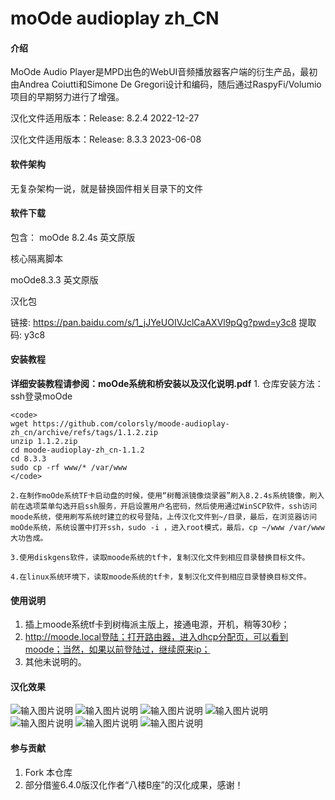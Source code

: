 # moOde audioplay zh_CN

#### 介绍
MoOde Audio Player是MPD出色的WebUI音频播放器客户端的衍生产品，最初由Andrea Coiutti和Simone De Gregori设计和编码，随后通过RaspyFi/Volumio项目的早期努力进行了增强。

汉化文件适用版本：Release: 8.2.4 2022-12-27

汉化文件适用版本：Release: 8.3.3 2023-06-08

#### 软件架构
无复杂架构一说，就是替换固件相关目录下的文件

#### 软件下载

包含：
moOde 8.2.4s 英文原版

核心隔离脚本

moOde8.3.3 英文原版

汉化包

链接: https://pan.baidu.com/s/1_jJYeUOIVJclCaAXVl9pQg?pwd=y3c8 提取码: y3c8

#### 安装教程

 **详细安装教程请参阅：moOde系统和桥安装以及汉化说明.pdf** 
	1. 仓库安装方法：
	ssh登录moOde

	<code>
	wget https://github.com/colorsly/moode-audioplay-zh_cn/archive/refs/tags/1.1.2.zip
	unzip 1.1.2.zip
	cd moode-audioplay-zh_cn-1.1.2
	cd 8.3.3
	sudo cp -rf www/* /var/www
	</code>

	2.在制作moOde系统TF卡启动盘的时候，使用“树莓派镜像烧录器”刷入8.2.4s系统镜像，刷入前在选项菜单勾选开启ssh服务，开启设置用户名密码，然后使用通过WinSCP软件，ssh访问moode系统，使用刷写系统时建立的权号登陆，上传汉化文件到~/目录，最后，在浏览器访问moOde系统，系统设置中打开ssh，sudo -i ，进入root模式，最后，cp ~/www /var/www 大功告成。

	3.使用diskgens软件，读取moode系统的tf卡，复制汉化文件到相应目录替换目标文件。

	4.在linux系统环境下，读取moode系统的tf卡，复制汉化文件到相应目录替换目标文件。

#### 使用说明

1.  插上moode系统tf卡到树梅派主版上，接通电源，开机，稍等30秒；
2.  http://moode.local登陆；打开路由器，进入dhcp分配页，可以看到moode；当然，如果以前登陆过，继续原来ip；
3.  其他未说明的。

#### 汉化效果

![输入图片说明](moOde-audioplay-zh_CN-01.jpg)
![输入图片说明](moOde-audioplay-zh_CN-02.jpg)
![输入图片说明](moOde-audioplay-zh_CN-03.jpg)
![输入图片说明](moOde-audioplay-zh_CN-04.jpg)
![输入图片说明](moOde-audioplay-zh_CN-05.jpg)
![输入图片说明](moOde-audioplay-zh_CN-06.jpg)
![输入图片说明](moOde-audioplay-zh_CN-07.jpg)

#### 参与贡献

1.  Fork 本仓库
2.  部分借鉴6.4.0版汉化作者“八楼B座”的汉化成果，感谢！
